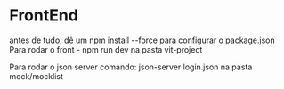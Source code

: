 # FrontEnd
antes de tudo, dê um npm install --force para configurar o package.json
Para rodar o front - npm run dev na pasta vit-project

Para rodar o json server
comando: json-server login.json na pasta mock/mocklist
